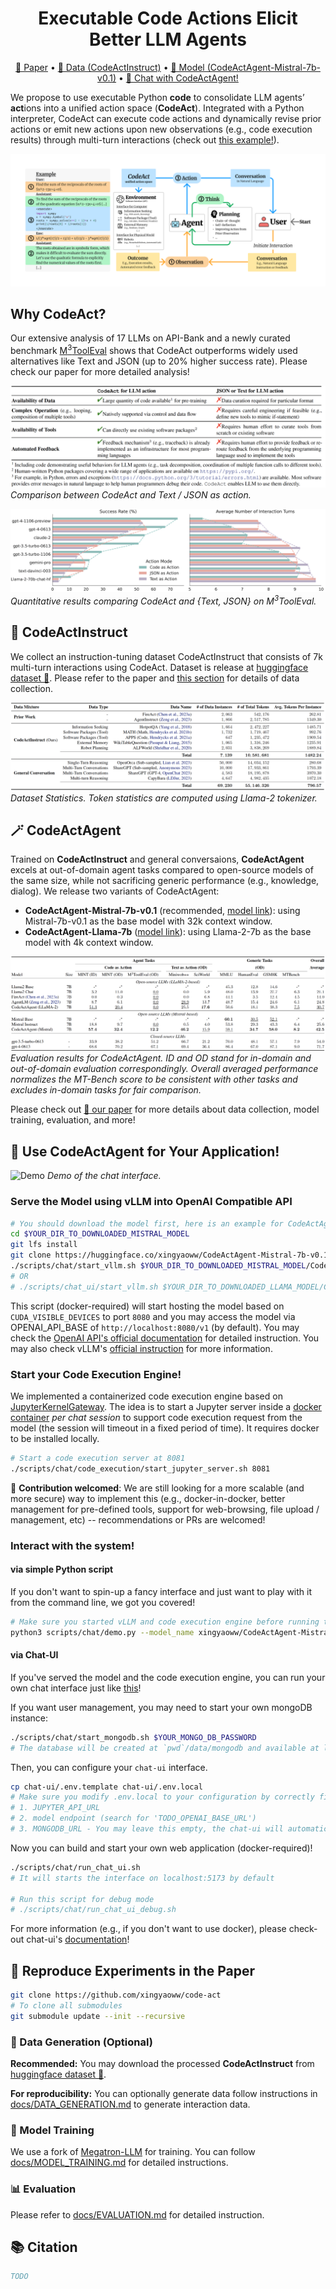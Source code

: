 <h1 align="center"> Executable Code Actions Elicit Better LLM Agents </h1>

<p align="center">
<a href="TODO">📃 Paper</a>
•
<a href="https://huggingface.co/datasets/xingyaoww/code-act" >🤗 Data (CodeActInstruct)</a>
•
<a href="https://huggingface.co/xingyaoww/CodeActAgent-Mistral-7b-v0.1" >🤗 Model (CodeActAgent-Mistral-7b-v0.1)</a>
•
<a href="https://chat.xwang.dev/">🤖 Chat with CodeActAgent!</a>
</p>

We propose to use executable Python **code** to consolidate LLM agents’ **act**ions into a unified action space (**CodeAct**).
Integrated with a Python interpreter, CodeAct can execute code actions and dynamically revise prior actions or emit new actions upon new observations (e.g., code execution results) through multi-turn interactions (check out [this example!](https://chat.xwang.dev/r/Vqn108G)).

![Overview](figures/overview.png)

## Why CodeAct?

Our extensive analysis of 17 LLMs on API-Bank and a newly curated benchmark [M<sup>3</sup>ToolEval](docs/EVALUATION.md) shows that CodeAct outperforms widely used alternatives like Text and JSON (up to 20% higher success rate). Please check our paper for more detailed analysis!

![Comparison between CodeAct and Text/JSON](figures/codeact-comparison-table.png)
*Comparison between CodeAct and Text / JSON as action.*

![Comparison between CodeAct and Text/JSON](figures/codeact-comparison-perf.png)
*Quantitative results comparing CodeAct and {Text, JSON} on M<sup>3</sup>ToolEval.*


## 📁 CodeActInstruct

We collect an instruction-tuning dataset CodeActInstruct that consists of 7k multi-turn interactions using CodeAct. Dataset is release at [huggingface dataset 🤗](https://huggingface.co/datasets/xingyaoww/code-act). Please refer to the paper and [this section](#-data-generation-optional) for details of data collection.


![Data Statistics](figures/data-stats.png)
*Dataset Statistics. Token statistics are computed using Llama-2 tokenizer.*

## 🪄 CodeActAgent

Trained on **CodeActInstruct** and general conversaions, **CodeActAgent** excels at out-of-domain agent tasks compared to open-source models of the same size, while not sacrificing generic performance (e.g., knowledge, dialog). We release two variants of CodeActAgent:
- **CodeActAgent-Mistral-7b-v0.1** (recommended, [model link](https://huggingface.co/xingyaoww/CodeActAgent-Mistral-7b-v0.1)): using Mistral-7b-v0.1 as the base model with 32k context window.
- **CodeActAgent-Llama-7b** ([model link](https://huggingface.co/xingyaoww/CodeActAgent-Llama-2-7b)): using Llama-2-7b as the base model with 4k context window.

![Model Performance](figures/model-performance.png)
*Evaluation results for CodeActAgent. ID and OD stand for in-domain and out-of-domain evaluation correspondingly. Overall averaged performance normalizes the MT-Bench score to be consistent with other tasks and excludes in-domain tasks for fair comparison.*


Please check out [:page_with_curl: our paper](TODO) for more details about data collection, model training, evaluation, and more!


## 🚀 Use CodeActAgent for Your Application!

![Demo](figures/codeact-demo.gif)
*Demo of the chat interface.*

### Serve the Model using vLLM into OpenAI Compatible API

```bash
# You should download the model first, here is an example for CodeActAgent-Mistral
cd $YOUR_DIR_TO_DOWNLOADED_MISTRAL_MODEL
git lfs install
git clone https://huggingface.co/xingyaoww/CodeActAgent-Mistral-7b-v0.1
./scripts/chat/start_vllm.sh $YOUR_DIR_TO_DOWNLOADED_MISTRAL_MODEL/CodeActAgent-Mistral-7b-v0.1
# OR
# ./scripts/chat_ui/start_vllm.sh $YOUR_DIR_TO_DOWNLOADED_LLAMA_MODEL/CodeActAgent-Llama-7b
```

This script (docker-required) will start hosting the model based on `CUDA_VISIBLE_DEVICES` to port `8080` and you may access the model via OPENAI_API_BASE of `http://localhost:8080/v1` (by default). You may check the [OpenAI API's official documentation](https://platform.openai.com/docs/api-reference/chat/create) for detailed instruction. You may also check vLLM's [official instruction](https://vllm.ai/) for more information.

### Start your Code Execution Engine!

We implemented a containerized code execution engine based on [JupyterKernelGateway](https://github.com/jupyter-server/kernel_gateway). The idea is to start a Jupyter server inside a [docker container](scripts/chat_ui/code_execution/Dockerfile) *per chat session* to support code execution request from the model (the session will timeout in a fixed period of time). It requires docker to be installed locally.

```bash
# Start a code execution server at 8081
./scripts/chat/code_execution/start_jupyter_server.sh 8081
```

🌟 **Contribution welcomed**: We are still looking for a more scalable (and more secure) way to implement this (e.g., docker-in-docker, better management for pre-defined tools, support for web-browsing, file upload / management, etc) -- recommendations or PRs are welcomed!


### Interact with the system!

#### via simple Python script

If you don't want to spin-up a fancy interface and just want to play with it from the command line, we got you covered!

```bash
# Make sure you started vLLM and code execution engine before running this!
python3 scripts/chat/demo.py --model_name xingyaoww/CodeActAgent-Mistral-7b-v0.1 --openai_api_base http://$YOUR_VLLM_HOST:$YOUR_VLLM_PORT/v1 --jupyter_kernel_url http://$YOUR_CODE_EXEC_ENGINE_HOST:$YOUR_CODE_EXEC_ENGINE_PORT/execute
```


#### via Chat-UI

If you've served the model and the code execution engine, you can run your own chat interface just like [this](https://chat.xwang.dev)!

If you want user management, you may need to start your own mongoDB instance: 

```bash
./scripts/chat/start_mongodb.sh $YOUR_MONGO_DB_PASSWORD
# The database will be created at `pwd`/data/mongodb and available at localhost:27017
```

Then, you can configure your `chat-ui` interface.

```bash
cp chat-ui/.env.template chat-ui/.env.local
# Make sure you modify .env.local to your configuration by correctly fill-in
# 1. JUPYTER_API_URL
# 2. model endpoint (search for 'TODO_OPENAI_BASE_URL')
# 3. MONGODB_URL - You may leave this empty, the chat-ui will automatically start a database (but it will be deleted once the container is stopped)
```

Now you can build and start your own web application (docker-required)!
```bash
./scripts/chat/run_chat_ui.sh
# It will starts the interface on localhost:5173 by default

# Run this script for debug mode
# ./scripts/chat/run_chat_ui_debug.sh
```

For more information (e.g., if you don't want to use docker), please check-out chat-ui's [documentation](https://github.com/huggingface/chat-ui)!


## 🎥 Reproduce Experiments in the Paper

```bash
git clone https://github.com/xingyaoww/code-act
# To clone all submodules
git submodule update --init --recursive
```

### 📂 Data Generation (Optional)

**Recommended:** You may download the processed **CodeActInstruct** from [huggingface dataset 🤗](https://huggingface.co/datasets/xingyaoww/code-act).

**For reproducibility:** You can optionally generate data follow instructions in [docs/DATA_GENERATION.md](docs/DATA_GENERATION.md) to generate interaction data.

### 📘 Model Training

We use a fork of [Megatron-LLM](https://github.com/xingyaoww/Megatron-LLM) for training. You can follow [docs/MODEL_TRAINING.md](docs/MODEL_TRAINING.md) for detailed instructions.


### 📊 Evaluation 

Please refer to [docs/EVALUATION.md](docs/EVALUATION.md) for detailed instruction.

## 📚 Citation

```bibtex
TODO
```
